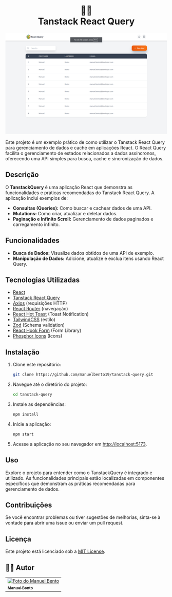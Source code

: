 <h1 align="center">
  📸📝<br>Tanstack React Query
</h1>


![Resultado final do projeto](./public/Capa.png)

Este projeto é um exemplo prático de como utilizar o Tanstack React Query para gerenciamento de dados e cache em aplicações React. O React Query facilita o gerenciamento de estados relacionados a dados assíncronos, oferecendo uma API simples para busca, cache e sincronização de dados.

## Descrição

O **TanstackQuery** é uma aplicação React que demonstra as funcionalidades e práticas recomendadas do Tanstack React Query. A aplicação inclui exemplos de:

- **Consultas (Queries):** Como buscar e cachear dados de uma API.
- **Mutations:** Como criar, atualizar e deletar dados.
- **Paginação e Infinito Scroll:** Gerenciamento de dados paginados e carregamento infinito.

## Funcionalidades

- **Busca de Dados:** Visualize dados obtidos de uma API de exemplo.
- **Manipulação de Dados:** Adicione, atualize e exclua itens usando React Query.

## Tecnologias Utilizadas

- [React](https://reactjs.org/)
- [Tanstack React Query](https://tanstack.com/query)
- [Axios](https://axios-http.com/) (requisições HTTP)
- [React Router](https://reactrouter.com/) (navegação)
- [React Hot Toast](https://react-hot-toast.com/) (Toast Notification)
- [TailwindCSS](https://tailwindcss.com/) (estilo)
- [Zod](https://zod.dev/) (Schema validation)
- [React Hook Form](https://react-hook-form.com/) (Form Library)
- [Phosphor Icons](https://phosphoricons.com/) (Icons)

## Instalação

1. Clone este repositório:
   ```bash
   git clone https://github.com/manuelbento19/tanstack-query.git
   ```

2. Navegue até o diretório do projeto:
   ```bash
   cd tanstack-query
   ```

3. Instale as dependências:
   ```bash
   npm install
   ```

4. Inicie a aplicação:
   ```bash
   npm start
   ```

5. Acesse a aplicação no seu navegador em [http://localhost:5173](http://localhost:3000).

## Uso

Explore o projeto para entender como o TanstackQuery é integrado e utilizado. As funcionalidades principais estão localizadas em componentes específicos que demonstram as práticas recomendadas para gerenciamento de dados.

## Contribuições

Se você encontrar problemas ou tiver sugestões de melhorias, sinta-se à vontade para abrir uma issue ou enviar um pull request.

## Licença

Este projeto está licenciado sob a [MIT License](LICENSE).
<h2>👨‍🚀 Autor</h2>

<table>
  <tr>
    <td>
      <a href="https://github.com/manuelbento19">
        <img src="https://avatars.githubusercontent.com/u/65732773" width="150px;" alt="Foto do Manuel Bento"/><br>
        <sub>
          <b>Manuel Bento</b>
        </sub>
      </a>
    </td>
  </tr>
</table>